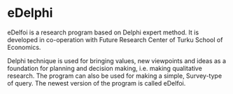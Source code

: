 eDelphi
=======

eDelfoi is a research program based on Delphi expert method. It is
developed in co-operation with Future Research Center of Turku School
of Economics.

Delphi technique is used for bringing values, new viewpoints and ideas
as a foundation for planning and decision making, i.e. making
qualitative research. The program can also be used for making a
simple, Survey-type of query. The newest version of the program is
called eDelfoi. 
